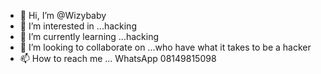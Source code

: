 - 👋 Hi, I’m @Wizybaby
- 👀 I’m interested in ...hacking 
- 🌱 I’m currently learning ...hacking
- 💞️ I’m looking to collaborate on ...who have what it takes to be a hacker
- 📫 How to reach me ... WhatsApp 08149815098

<!---
Wizybaby/Wizybaby is a ✨ special ✨ repository because its `README.md` (this file) appears on your GitHub profile.
You can click the Preview link to take a look at your changes.
--->
